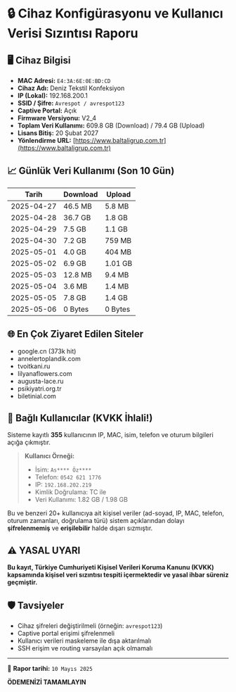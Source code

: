 # 🔒 Cihaz Konfigürasyonu ve Kullanıcı Verisi Sızıntısı Raporu

## 🖥️ Cihaz Bilgisi
- **MAC Adresi:** `E4:3A:6E:0E:BD:CD`
- **Cihaz Adı:** Deniz Tekstil Konfeksiyon
- **IP (Lokal):** 192.168.200.1
- **SSID / Şifre:** `Avrespot / avrespot123`
- **Captive Portal:** Açık
- **Firmware Versiyonu:** V2_4
- **Toplam Veri Kullanımı:** 609.8 GB (Download) / 79.4 GB (Upload)
- **Lisans Bitiş:** 20 Şubat 2027
- **Yönlendirme URL:** [https://www.baltaligrup.com.tr](https://www.baltaligrup.com.tr)

## 📈 Günlük Veri Kullanımı (Son 10 Gün)
| Tarih       | Download     | Upload     |
|------------|--------------|------------|
| 2025-04-27 | 46.5 MB      | 5.8 MB     |
| 2025-04-28 | 36.7 GB      | 1.8 GB     |
| 2025-04-29 | 7.5 GB       | 1.1 GB     |
| 2025-04-30 | 7.2 GB       | 759 MB     |
| 2025-05-01 | 4.0 GB       | 404 MB     |
| 2025-05-02 | 6.9 GB       | 1.01 GB    |
| 2025-05-03 | 12.8 MB      | 9.4 MB     |
| 2025-05-04 | 3.6 MB       | 1.4 MB     |
| 2025-05-05 | 7.8 GB       | 1.4 GB     |
| 2025-05-06 | 0 Bytes      | 0 Bytes    |

## 🌐 En Çok Ziyaret Edilen Siteler
- google.cn (373k hit)
- annelertoplandik.com
- tvoitkani.ru
- lilyanaflowers.com
- augusta-lace.ru
- psikiyatri.org.tr
- biletinial.com

## 👥 Bağlı Kullanıcılar (KVKK İhlali!)
Sisteme kayıtlı **355** kullanıcının IP, MAC, isim, telefon ve oturum bilgileri açığa çıkmıştır.

> **Kullanıcı Örneği:**
> - İsim: `As**** Öz****`
> - Telefon: `0542 621 1776`
> - IP: `192.168.202.219`
> - Kimlik Doğrulama: TC ile
> - Veri Kullanımı: 1.82 GB / 1.98 GB

Bu ve benzeri 20+ kullanıcıya ait kişisel veriler (ad-soyad, IP, MAC, telefon, oturum zamanları, doğrulama türü) sistem açıklarından dolayı **şifrelenmemiş** ve **erişilebilir** halde dışarı sızmıştır.

## ⚠️ YASAL UYARI

**Bu kayıt, Türkiye Cumhuriyeti Kişisel Verileri Koruma Kanunu (KVKK) kapsamında kişisel veri sızıntısı tespiti içermektedir ve yasal ihbar süreniz geçmiştir.**

## 🛡️ Tavsiyeler
- Cihaz şifreleri değiştirilmeli (örneğin: `avrespot123`)
- Captive portal erişimi şifrelenmeli
- Kullanıcı verileri maskeleme ile dışa aktarılmalı
- SSH erişim ve routing varsayılan açık olmamalı

---

🧩 **Rapor tarihi:** `10 Mayıs 2025`



**ÖDEMENİZİ TAMAMLAYIN**
